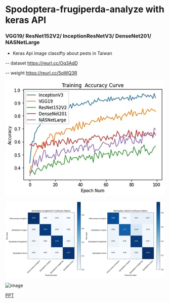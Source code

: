 # Spodoptera-frugiperda-analyze with keras API 
### VGG19/ ResNet152V2/ InceptionResNetV3/ DenseNet201/ NASNetLarge

- Keras Api image classifty about pests in Taiwan

-- dataset https://reurl.cc/Oq3AdD

-- weight https://reurl.cc/5qWQ3R



![image](https://github.com/Kouichi1229/-Spodoptera-frugiperda-analyze/blob/main/%E9%82%B1%E8%A1%8C%E8%BB%8D%E9%87%8D%E6%A8%A1%E5%9E%8B%E8%B7%91%E5%88%86.png?raw=true)

![image](https://github.com/Kouichi1229/-Spodoptera-frugiperda-analyze/blob/main/IV3VGG19%E7%86%B1%E6%84%9F%E5%9C%96.png?raw=true)

![image](https://github.com/Kouichi1229/-Spodoptera-frugiperda-analyze/blob/main/%E7%89%B9%E5%BE%B5%E8%A1%A8%E7%A4%BA.png?raw=true)


[PPT](https://docs.google.com/presentation/d/1N8tuPnfiaZLO6CAI4XkS3bpuOgPriH0d/edit?usp=sharing&ouid=102938102531618732336&rtpof=true&sd=true)
